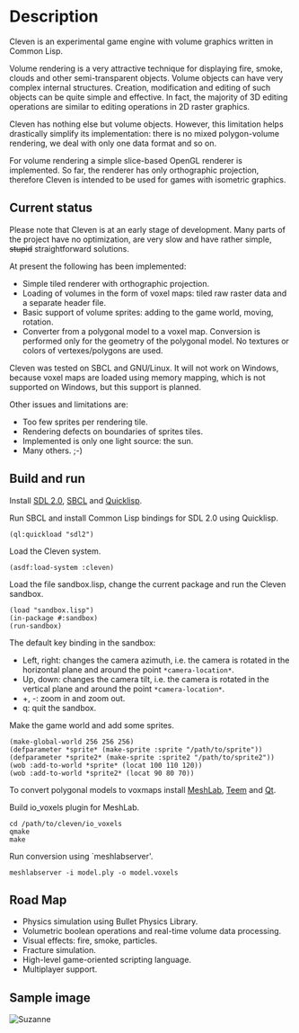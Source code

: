 Description
===========

Cleven is an experimental game engine with volume graphics written in
Common Lisp.

Volume rendering is a very attractive technique for displaying fire,
smoke, clouds and other semi-transparent objects.  Volume objects can
have very complex internal structures.  Creation, modification and
editing of such objects can be quite simple and effective.  In fact,
the majority of 3D editing operations are similar to editing
operations in 2D raster graphics.

Cleven has nothing else but volume objects.  However, this limitation
helps drastically simplify its implementation: there is no mixed
polygon-volume rendering, we deal with only one data format and so on.

For volume rendering a simple slice-based OpenGL renderer is
implemented.  So far, the renderer has only orthographic projection,
therefore Cleven is intended to be used for games with isometric
graphics.

Current status
--------------

Please note that Cleven is at an early stage of development.  Many parts of
the project have no optimization, are very slow and have rather simple,
<del>stupid</del> straightforward solutions.

At present the following has been implemented:

 - Simple tiled renderer with orthographic projection.
 - Loading of volumes in the form of voxel maps: tiled raw raster
   data and a separate header file.
 - Basic support of volume sprites: adding to the game world, moving,
   rotation.
 - Converter from a polygonal model to a voxel map.  Conversion
   is performed only for the geometry of the polygonal model.  No textures or
   colors of vertexes/polygons are used.

Cleven was tested on SBCL and GNU/Linux.  It will not work on Windows,
because voxel maps are loaded using memory mapping, which is not
supported on Windows, but this support is planned.

Other issues and limitations are:

 - Too few sprites per rendering tile.
 - Rendering defects on boundaries of sprites tiles.
 - Implemented is only one light source: the sun.
 - Many others. ;-)

Build and run
-------------

Install [SDL 2.0](http://www.libsdl.org/),
[SBCL](http://www.sbcl.org/) and
[Quicklisp](http://www.quicklisp.org/).

Run SBCL and install Common Lisp bindings for SDL 2.0 using Quicklisp.

```Lisp
(ql:quickload "sdl2")
```

Load the Cleven system.

```Lisp
(asdf:load-system :cleven)
```

Load the file sandbox.lisp, change the current package and run the
Cleven sandbox.

```Lisp
(load "sandbox.lisp")
(in-package #:sandbox)
(run-sandbox)
```

The default key binding in the sandbox:

 - Left, right: changes the camera azimuth, i.e. the camera is rotated
   in the horizontal plane and around the point `*camera-location*`.
 - Up, down: changes the camera tilt, i.e. the camera is rotated in
   the vertical plane and around the point `*camera-location*`.
 - +, -: zoom in and zoom out.
 - q: quit the sandbox.

Make the game world and add some sprites.

```Lisp
(make-global-world 256 256 256)
(defparameter *sprite* (make-sprite :sprite "/path/to/sprite"))
(defparameter *sprite2* (make-sprite :sprite2 "/path/to/sprite2"))
(wob :add-to-world *sprite* (locat 100 110 120))
(wob :add-to-world *sprite2* (locat 90 80 70))
```

To convert polygonal models to voxmaps install
[MeshLab](http://www.meshlab.org/),
[Teem](http://teem.sourceforge.net/) and [Qt](https://www.qt.io/).

Build io_voxels plugin for MeshLab.

```
cd /path/to/cleven/io_voxels
qmake
make
```

Run conversion using `meshlabserver'.

```
meshlabserver -i model.ply -o model.voxels
```

Road Map
--------

 - Physics simulation using Bullet Physics Library.
 - Volumetric boolean operations and real-time volume data processing.
 - Visual effects: fire, smoke, particles.
 - Fracture simulation.
 - High-level game-oriented scripting language.
 - Multiplayer support.

Sample image
------------

![Suzanne](https://github.com/afainer/cleven/blob/master/suzanne.png)
